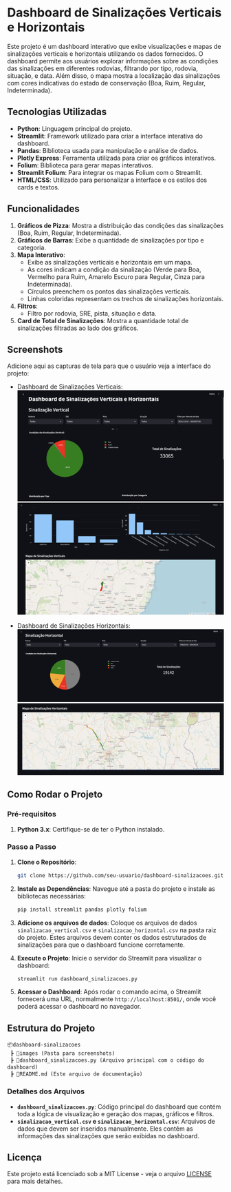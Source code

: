 # Dashboard de Sinalizações Verticais e Horizontais

Este projeto é um dashboard interativo que exibe visualizações e mapas de sinalizações verticais e horizontais utilizando os dados fornecidos. O dashboard permite aos usuários explorar informações sobre as condições das sinalizações em diferentes rodovias, filtrando por tipo, rodovia, situação, e data. Além disso, o mapa mostra a localização das sinalizações com cores indicativas do estado de conservação (Boa, Ruim, Regular, Indeterminada).

## Tecnologias Utilizadas

- **Python**: Linguagem principal do projeto.
- **Streamlit**: Framework utilizado para criar a interface interativa do dashboard.
- **Pandas**: Biblioteca usada para manipulação e análise de dados.
- **Plotly Express**: Ferramenta utilizada para criar os gráficos interativos.
- **Folium**: Biblioteca para gerar mapas interativos.
- **Streamlit Folium**: Para integrar os mapas Folium com o Streamlit.
- **HTML/CSS**: Utilizado para personalizar a interface e os estilos dos cards e textos.

## Funcionalidades

1. **Gráficos de Pizza**: Mostra a distribuição das condições das sinalizações (Boa, Ruim, Regular, Indeterminada).
2. **Gráficos de Barras**: Exibe a quantidade de sinalizações por tipo e categoria.
3. **Mapa Interativo**:
    - Exibe as sinalizações verticais e horizontais em um mapa.
    - As cores indicam a condição da sinalização (Verde para Boa, Vermelho para Ruim, Amarelo Escuro para Regular, Cinza para Indeterminada).
    - Círculos preenchem os pontos das sinalizações verticais.
    - Linhas coloridas representam os trechos de sinalizações horizontais.
4. **Filtros**:
    - Filtro por rodovia, SRE, pista, situação e data.
5. **Card de Total de Sinalizações**: Mostra a quantidade total de sinalizações filtradas ao lado dos gráficos.

## Screenshots

Adicione aqui as capturas de tela para que o usuário veja a interface do projeto:
 
- Dashboard de Sinalizações Verticais:
  ![Screenshot Verticais](./images/screenshot_verticais1.png)
  ![Screenshot Verticais](./images/screenshot_verticais2.png)

- Dashboard de Sinalizações Horizontais:
  ![Screenshot Horizontais](./images/screenshot_horizontais1.png)
  ![Screenshot Horizontais](./images/screenshot_horizontais2.png)

## Como Rodar o Projeto

### Pré-requisitos

1. **Python 3.x**: Certifique-se de ter o Python instalado.

### Passo a Passo

1. **Clone o Repositório**:
   ```bash
   git clone https://github.com/seu-usuario/dashboard-sinalizacoes.git
   ```

2. **Instale as Dependências**:
   Navegue até a pasta do projeto e instale as bibliotecas necessárias:
   ```bash
   pip install streamlit pandas plotly folium 
   ```

3. **Adicione os arquivos de dados**:
   Coloque os arquivos de dados `sinalizacao_vertical.csv` e `sinalizacao_horizontal.csv` na pasta raiz do projeto. Estes arquivos devem conter os dados estruturados de sinalizações para que o dashboard funcione corretamente.

4. **Execute o Projeto**:
   Inicie o servidor do Streamlit para visualizar o dashboard:
   ```bash
   streamlit run dashboard_sinalizacoes.py
   ```

5. **Acessar o Dashboard**:
   Após rodar o comando acima, o Streamlit fornecerá uma URL, normalmente `http://localhost:8501/`, onde você poderá acessar o dashboard no navegador.

## Estrutura do Projeto

```
📦dashboard-sinalizacoes
 ┣ 📂images (Pasta para screenshots)
 ┣ 📜dashboard_sinalizacoes.py (Arquivo principal com o código do dashboard)
 ┣ 📜README.md (Este arquivo de documentação)
```

### Detalhes dos Arquivos

- **`dashboard_sinalizacoes.py`**: Código principal do dashboard que contém toda a lógica de visualização e geração dos mapas, gráficos e filtros.
- **`sinalizacao_vertical.csv` e `sinalizacao_horizontal.csv`**: Arquivos de dados que devem ser inseridos manualmente. Eles contêm as informações das sinalizações que serão exibidas no dashboard.

## Licença

Este projeto está licenciado sob a MIT License - veja o arquivo [LICENSE](LICENSE) para mais detalhes.
